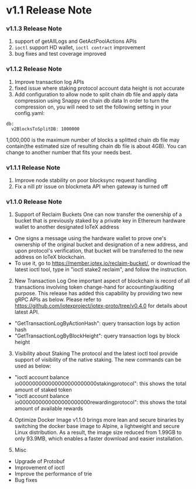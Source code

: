# v1.1 Release Note

### v1.1.3 Release Note
1. support of getAllLogs and GetActPoolActions APIs
2. `ioctl` support HD wallet, `ioctl contract` improvement
3. bug fixes and test coverage improved

### v1.1.2 Release Note
1. Improve transaction log APIs
2. fixed issue where staking protocol account data height is not accurate
3. Add configuration to allow node to split chain db file and apply data compression using Snappy on chain db data
In order to turn the compression on, you will need to set the following setting in your config.yaml:
```
db:
  v2BlocksToSplitDB: 1000000
```
1,000,000 is the maximum number of blocks a splitted chain db file may contain(the estimated size of resulting chain db file is about 4GB). You can change to another number that fits your needs best.


### v1.1.1 Release Note
1. Improve node stability on poor blocksync request handling
2. Fix a nill ptr issue on blockmeta API when gateway is turned off


### v1.1.0 Release Note

1. Support of Reclaim Buckets
One can now transfer the ownership of a bucket that is previously staked by a private key in Ethereum hardware wallet to another designated IoTeX address
- One signs a message using the hardware wallet to prove one's ownership of the original bucket and designation of a new address, and upon protocol's verification, that bucket will be transferred to the new address on IoTeX blockchain. 
- To use it, go to https://member.iotex.io/reclaim-bucket/, or download the latest ioctl tool, type in "ioctl stake2 reclaim", and follow the instruction.

2. New Transaction Log
One important aspect of blockchain is record of all transactions involving token change-hand for accounting/auditing purpose. This release has added this capability by providing two new gRPC APIs as below. Please refer to https://github.com/iotexproject/iotex-proto/tree/v0.4.0 for details about latest API.
- "GetTransactionLogByActionHash": query transaction logs by action hash
- "GetTransactionLogByBlockHeight": query transaction logs by block height

3. Visibility about Staking
The protocol and the latest ioctl tool provide support of visibility of the native staking. The new commands can be used as below:
- "ioctl account balance io000000000000000000000000stakingprotocol": this shows the total amount of staked token
- "ioctl account balance io0000000000000000000000rewardingprotocol": this shows the total amount of available rewards

4. Optimize Docker Image
v1.1.0 brings more lean and secure binaries by switching the docker base image to Alpine, a lightweight and secure Linux distribution. As a result, the image size reduced from 1.99GB to only 93.9MB, which enables a faster download and easier installation.

5. Misc
- Upgrade of Protobuf
- Improvement of ioctl
- Improve the performance of trie
- Bug fixes

